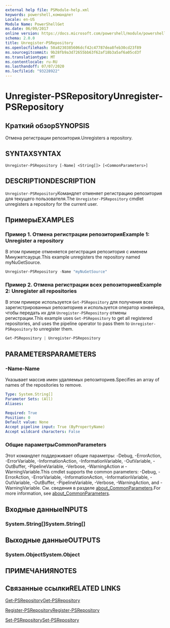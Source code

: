 ```yaml
---
external help file: PSModule-help.xml
keywords: powershell,командлет
Locale: en-US
Module Name: PowerShellGet
ms.date: 06/09/2017
online version: https://docs.microsoft.com/powershell/module/powershellget/unregister-psrepository?view=powershell-6&WT.mc_id=ps-gethelp
schema: 2.0.0
title: Unregister-PSRepository
ms.openlocfilehash: 50a8230385606dcf42c47787dea8feb30cd23f89
ms.sourcegitcommit: 9b28fb9a3d72655bb63f62af18b3a5af6a05cd3f
ms.translationtype: MT
ms.contentlocale: ru-RU
ms.lasthandoff: 07/07/2020
ms.locfileid: "93228922"
---
```

# <span data-ttu-id="c6339-103">Unregister-PSRepository</span><span class="sxs-lookup"><span data-stu-id="c6339-103">Unregister-PSRepository</span></span>

## <span data-ttu-id="c6339-104">Краткий обзор</span><span class="sxs-lookup"><span data-stu-id="c6339-104">SYNOPSIS</span></span>
<span data-ttu-id="c6339-105">Отмена регистрации репозитория.</span><span class="sxs-lookup"><span data-stu-id="c6339-105">Unregisters a repository.</span></span>

## <span data-ttu-id="c6339-106">SYNTAX</span><span class="sxs-lookup"><span data-stu-id="c6339-106">SYNTAX</span></span>

```
Unregister-PSRepository [-Name] <String[]> [<CommonParameters>]
```

## <span data-ttu-id="c6339-107">DESCRIPTION</span><span class="sxs-lookup"><span data-stu-id="c6339-107">DESCRIPTION</span></span>

<span data-ttu-id="c6339-108">`Unregister-PSRepository`Командлет отменяет регистрацию репозитория для текущего пользователя.</span><span class="sxs-lookup"><span data-stu-id="c6339-108">The `Unregister-PSRepository` cmdlet unregisters a repository for the current user.</span></span>

## <span data-ttu-id="c6339-109">Примеры</span><span class="sxs-lookup"><span data-stu-id="c6339-109">EXAMPLES</span></span>

### <span data-ttu-id="c6339-110">Пример 1. Отмена регистрации репозитория</span><span class="sxs-lookup"><span data-stu-id="c6339-110">Example 1: Unregister a repository</span></span>

<span data-ttu-id="c6339-111">В этом примере отменяется регистрация репозитория с именем Минужетсаурце.</span><span class="sxs-lookup"><span data-stu-id="c6339-111">This example unregisters the repository named myNuGetSource.</span></span>

```powershell
Unregister-PSRepository -Name "myNuGetSource"
```

### <span data-ttu-id="c6339-112">Пример 2. Отмена регистрации всех репозиториев</span><span class="sxs-lookup"><span data-stu-id="c6339-112">Example 2: Unregister all repositories</span></span>

<span data-ttu-id="c6339-113">В этом примере используется `Get-PSRepository` для получения всех зарегистрированных репозиториев и используется оператор конвейера, чтобы передать их для `Unregister-PSRepository` отмены регистрации.</span><span class="sxs-lookup"><span data-stu-id="c6339-113">This example uses `Get-PSRepository` to get all registered repositories, and uses the pipeline operator to pass them to `Unregister-PSRepository` to unregister them.</span></span>

```powershell
Get-PSRepository | Unregister-PSRepository
```

## <span data-ttu-id="c6339-114">PARAMETERS</span><span class="sxs-lookup"><span data-stu-id="c6339-114">PARAMETERS</span></span>

### <span data-ttu-id="c6339-115">-Name</span><span class="sxs-lookup"><span data-stu-id="c6339-115">-Name</span></span>

<span data-ttu-id="c6339-116">Указывает массив имен удаляемых репозиториев.</span><span class="sxs-lookup"><span data-stu-id="c6339-116">Specifies an array of names of the repositories to remove.</span></span>

```yaml
Type: System.String[]
Parameter Sets: (All)
Aliases:

Required: True
Position: 0
Default value: None
Accept pipeline input: True (ByPropertyName)
Accept wildcard characters: False
```

### <span data-ttu-id="c6339-117">Общие параметры</span><span class="sxs-lookup"><span data-stu-id="c6339-117">CommonParameters</span></span>

<span data-ttu-id="c6339-118">Этот командлет поддерживает общие параметры: -Debug, -ErrorAction, -ErrorVariable, -InformationAction, -InformationVariable, -OutVariable, -OutBuffer, -PipelineVariable, -Verbose, -WarningAction и -WarningVariable.</span><span class="sxs-lookup"><span data-stu-id="c6339-118">This cmdlet supports the common parameters: -Debug, -ErrorAction, -ErrorVariable, -InformationAction, -InformationVariable, -OutVariable, -OutBuffer, -PipelineVariable, -Verbose, -WarningAction, and -WarningVariable.</span></span> <span data-ttu-id="c6339-119">См. сведения в разделе [about_CommonParameters](https://go.microsoft.com/fwlink/?LinkID=113216).</span><span class="sxs-lookup"><span data-stu-id="c6339-119">For more information, see [about_CommonParameters](https://go.microsoft.com/fwlink/?LinkID=113216).</span></span>

## <span data-ttu-id="c6339-120">Входные данные</span><span class="sxs-lookup"><span data-stu-id="c6339-120">INPUTS</span></span>

### <span data-ttu-id="c6339-121">System.String[]</span><span class="sxs-lookup"><span data-stu-id="c6339-121">System.String[]</span></span>

## <span data-ttu-id="c6339-122">Выходные данные</span><span class="sxs-lookup"><span data-stu-id="c6339-122">OUTPUTS</span></span>

### <span data-ttu-id="c6339-123">System.Object</span><span class="sxs-lookup"><span data-stu-id="c6339-123">System.Object</span></span>

## <span data-ttu-id="c6339-124">ПРИМЕЧАНИЯ</span><span class="sxs-lookup"><span data-stu-id="c6339-124">NOTES</span></span>

## <span data-ttu-id="c6339-125">Связанные ссылки</span><span class="sxs-lookup"><span data-stu-id="c6339-125">RELATED LINKS</span></span>

[<span data-ttu-id="c6339-126">Get-PSRepository</span><span class="sxs-lookup"><span data-stu-id="c6339-126">Get-PSRepository</span></span>](Get-PSRepository.md)

[<span data-ttu-id="c6339-127">Register-PSRepository</span><span class="sxs-lookup"><span data-stu-id="c6339-127">Register-PSRepository</span></span>](Register-PSRepository.md)

[<span data-ttu-id="c6339-128">Set-PSRepository</span><span class="sxs-lookup"><span data-stu-id="c6339-128">Set-PSRepository</span></span>](Set-PSRepository.md)
